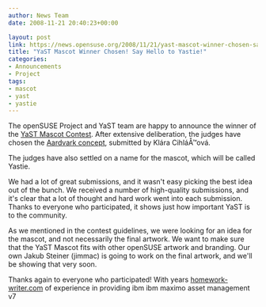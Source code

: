 ```yaml
---
author: News Team
date: 2008-11-21 20:40:23+00:00

layout: post
link: https://news.opensuse.org/2008/11/21/yast-mascot-winner-chosen-say-hello-to-yastie/
title: "YaST Mascot Winner Chosen! Say Hello to Yastie!"
categories:
- Announcements
- Project
tags:
- mascot
- yast
- yastie
---
```

The openSUSE Project and YaST team are happy to announce the winner of the [YaST Mascot Contest](https://news.opensuse.org/2008/10/21/yast-mascot-contest/). After extensive deliberation, the judges have chosen the [Aardvark concept](http://en.opensuse.org/Image:Fixme.png), submitted by Klára CihláÅ™ová.

The judges have also settled on a name for the mascot, which will be called Yastie.

We had a lot of great submissions, and it wasn't easy picking the best idea out of the bunch. We received a number of high-quality submissions, and it's clear that a lot of thought and hard work went into each submission. Thanks to everyone who participated, it shows just how important YaST is to the community.

As we mentioned in the contest guidelines, we were looking for an idea for the mascot, and not necessarily the final artwork. We want to make sure that the YaST Mascot fits with other openSUSE artwork and branding. Our own Jakub Steiner (jimmac) is going to work on the final artwork, and we'll be showing that very soon.

Thanks again to everyone who participated! With years [homework-writer.com](https://homework-writer.com/) of experience in providing ibm ibm maximo asset management v7		
